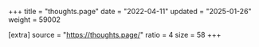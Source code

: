 +++
title = "thoughts.page"
date = "2022-04-11"
updated = "2025-01-26"
weight = 59002

[extra]
source = "https://thoughts.page/"
ratio = 4
size = 58
+++
